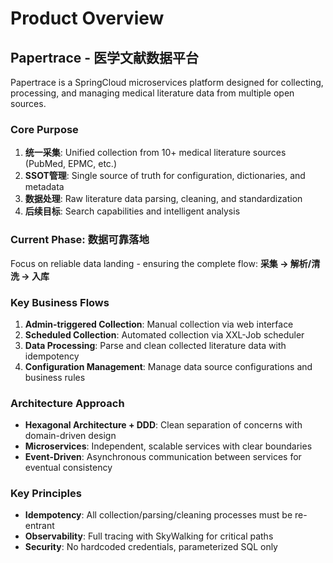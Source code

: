 # Product Overview

## Papertrace - 医学文献数据平台

Papertrace is a SpringCloud microservices platform designed for collecting, processing, and managing medical literature data from multiple open sources.

### Core Purpose
1. **统一采集**: Unified collection from 10+ medical literature sources (PubMed, EPMC, etc.)
2. **SSOT管理**: Single source of truth for configuration, dictionaries, and metadata
3. **数据处理**: Raw literature data parsing, cleaning, and standardization
4. **后续目标**: Search capabilities and intelligent analysis

### Current Phase: 数据可靠落地
Focus on reliable data landing - ensuring the complete flow: **采集 → 解析/清洗 → 入库**

### Key Business Flows
1. **Admin-triggered Collection**: Manual collection via web interface
2. **Scheduled Collection**: Automated collection via XXL-Job scheduler
3. **Data Processing**: Parse and clean collected literature data with idempotency
4. **Configuration Management**: Manage data source configurations and business rules

### Architecture Approach
- **Hexagonal Architecture + DDD**: Clean separation of concerns with domain-driven design
- **Microservices**: Independent, scalable services with clear boundaries
- **Event-Driven**: Asynchronous communication between services for eventual consistency

### Key Principles
- **Idempotency**: All collection/parsing/cleaning processes must be re-entrant
- **Observability**: Full tracing with SkyWalking for critical paths
- **Security**: No hardcoded credentials, parameterized SQL only